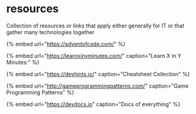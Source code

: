 # resources

Collection of resources or links that apply either generally for IT or that gather many technologies together

{% embed url="https://adventofcode.com/" %}



{% embed url="https://learnxinyminutes.com/" caption="Learn X in Y Minutes:" %}

{% embed url="https://devhints.io/" caption="Cheatsheet Collection" %}

{% embed url="http://gameprogrammingpatterns.com/" caption="Game Programming Patterns" %}

{% embed url="https://devdocs.io" caption="Docs of everything" %}



